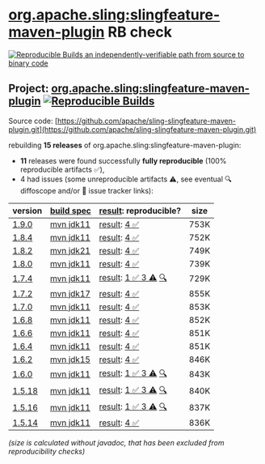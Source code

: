 [org.apache.sling:slingfeature-maven-plugin](https://central.sonatype.com/artifact/org.apache.sling/slingfeature-maven-plugin/versions) RB check
=======

[![Reproducible Builds](https://reproducible-builds.org/images/logos/rb.svg) an independently-verifiable path from source to binary code](https://reproducible-builds.org/)

## Project: [org.apache.sling:slingfeature-maven-plugin](https://central.sonatype.com/artifact/org.apache.sling/slingfeature-maven-plugin/versions) [![Reproducible Builds](https://img.shields.io/endpoint?url=https://raw.githubusercontent.com/jvm-repo-rebuild/reproducible-central/master/content/org/apache/sling/slingfeature-maven-plugin/badge.json)](https://github.com/jvm-repo-rebuild/reproducible-central/blob/master/content/org/apache/sling/slingfeature-maven-plugin/README.md)

Source code: [https://github.com/apache/sling-slingfeature-maven-plugin.git](https://github.com/apache/sling-slingfeature-maven-plugin.git)

rebuilding **15 releases** of org.apache.sling:slingfeature-maven-plugin:
- **11** releases were found successfully **fully reproducible** (100% reproducible artifacts :white_check_mark:),
- 4 had issues (some unreproducible artifacts :warning:, see eventual :mag: diffoscope and/or :memo: issue tracker links):

| version | [build spec](/BUILDSPEC.md) | [result](https://reproducible-builds.org/docs/jvm/): reproducible? | size |
| -- | --------- | ------ | -- |
| [1.9.0](https://central.sonatype.com/artifact/org.apache.sling/slingfeature-maven-plugin/1.9.0/pom) | [mvn jdk11](slingfeature-maven-plugin-1.9.0.buildspec) | [result](slingfeature-maven-plugin-1.9.0.buildinfo): [4 :white_check_mark: ](slingfeature-maven-plugin-1.9.0.buildcompare) | 753K |
| [1.8.4](https://central.sonatype.com/artifact/org.apache.sling/slingfeature-maven-plugin/1.8.4/pom) | [mvn jdk11](slingfeature-maven-plugin-1.8.4.buildspec) | [result](slingfeature-maven-plugin-1.8.4.buildinfo): [4 :white_check_mark: ](slingfeature-maven-plugin-1.8.4.buildcompare) | 752K |
| [1.8.2](https://central.sonatype.com/artifact/org.apache.sling/slingfeature-maven-plugin/1.8.2/pom) | [mvn jdk21](slingfeature-maven-plugin-1.8.2.buildspec) | [result](slingfeature-maven-plugin-1.8.2.buildinfo): [4 :white_check_mark: ](slingfeature-maven-plugin-1.8.2.buildcompare) | 749K |
| [1.8.0](https://central.sonatype.com/artifact/org.apache.sling/slingfeature-maven-plugin/1.8.0/pom) | [mvn jdk11](slingfeature-maven-plugin-1.8.0.buildspec) | [result](slingfeature-maven-plugin-1.8.0.buildinfo): [4 :white_check_mark: ](slingfeature-maven-plugin-1.8.0.buildcompare) | 739K |
| [1.7.4](https://central.sonatype.com/artifact/org.apache.sling/slingfeature-maven-plugin/1.7.4/pom) | [mvn jdk11](slingfeature-maven-plugin-1.7.4.buildspec) | [result](slingfeature-maven-plugin-1.7.4.buildinfo): [1 :white_check_mark:  3 :warning:](slingfeature-maven-plugin-1.7.4.buildcompare) [:mag:](slingfeature-maven-plugin-1.7.4.diffoscope) | 729K |
| [1.7.2](https://central.sonatype.com/artifact/org.apache.sling/slingfeature-maven-plugin/1.7.2/pom) | [mvn jdk17](slingfeature-maven-plugin-1.7.2.buildspec) | [result](slingfeature-maven-plugin-1.7.2.buildinfo): [4 :white_check_mark: ](slingfeature-maven-plugin-1.7.2.buildcompare) | 855K |
| [1.7.0](https://central.sonatype.com/artifact/org.apache.sling/slingfeature-maven-plugin/1.7.0/pom) | [mvn jdk11](slingfeature-maven-plugin-1.7.0.buildspec) | [result](slingfeature-maven-plugin-1.7.0.buildinfo): [4 :white_check_mark: ](slingfeature-maven-plugin-1.7.0.buildcompare) | 853K |
| [1.6.8](https://central.sonatype.com/artifact/org.apache.sling/slingfeature-maven-plugin/1.6.8/pom) | [mvn jdk11](slingfeature-maven-plugin-1.6.8.buildspec) | [result](slingfeature-maven-plugin-1.6.8.buildinfo): [4 :white_check_mark: ](slingfeature-maven-plugin-1.6.8.buildcompare) | 852K |
| [1.6.6](https://central.sonatype.com/artifact/org.apache.sling/slingfeature-maven-plugin/1.6.6/pom) | [mvn jdk11](slingfeature-maven-plugin-1.6.6.buildspec) | [result](slingfeature-maven-plugin-1.6.6.buildinfo): [4 :white_check_mark: ](slingfeature-maven-plugin-1.6.6.buildcompare) | 851K |
| [1.6.4](https://central.sonatype.com/artifact/org.apache.sling/slingfeature-maven-plugin/1.6.4/pom) | [mvn jdk11](slingfeature-maven-plugin-1.6.4.buildspec) | [result](slingfeature-maven-plugin-1.6.4.buildinfo): [4 :white_check_mark: ](slingfeature-maven-plugin-1.6.4.buildcompare) | 851K |
| [1.6.2](https://central.sonatype.com/artifact/org.apache.sling/slingfeature-maven-plugin/1.6.2/pom) | [mvn jdk15](slingfeature-maven-plugin-1.6.2.buildspec) | [result](slingfeature-maven-plugin-1.6.2.buildinfo): [4 :white_check_mark: ](slingfeature-maven-plugin-1.6.2.buildcompare) | 846K |
| [1.6.0](https://central.sonatype.com/artifact/org.apache.sling/slingfeature-maven-plugin/1.6.0/pom) | [mvn jdk11](slingfeature-maven-plugin-1.6.0.buildspec) | [result](slingfeature-maven-plugin-1.6.0.buildinfo): [1 :white_check_mark:  3 :warning:](slingfeature-maven-plugin-1.6.0.buildcompare) [:mag:](slingfeature-maven-plugin-1.6.0.diffoscope) | 843K |
| [1.5.18](https://central.sonatype.com/artifact/org.apache.sling/slingfeature-maven-plugin/1.5.18/pom) | [mvn jdk11](slingfeature-maven-plugin-1.5.18.buildspec) | [result](slingfeature-maven-plugin-1.5.18.buildinfo): [1 :white_check_mark:  3 :warning:](slingfeature-maven-plugin-1.5.18.buildcompare) [:mag:](slingfeature-maven-plugin-1.5.18.diffoscope) | 840K |
| [1.5.16](https://central.sonatype.com/artifact/org.apache.sling/slingfeature-maven-plugin/1.5.16/pom) | [mvn jdk11](slingfeature-maven-plugin-1.5.16.buildspec) | [result](slingfeature-maven-plugin-1.5.16.buildinfo): [1 :white_check_mark:  3 :warning:](slingfeature-maven-plugin-1.5.16.buildcompare) [:mag:](slingfeature-maven-plugin-1.5.16.diffoscope) | 837K |
| [1.5.14](https://central.sonatype.com/artifact/org.apache.sling/slingfeature-maven-plugin/1.5.14/pom) | [mvn jdk11](slingfeature-maven-plugin-1.5.14.buildspec) | [result](slingfeature-maven-plugin-1.5.14.buildinfo): [4 :white_check_mark: ](slingfeature-maven-plugin-1.5.14.buildcompare) | 836K |

<i>(size is calculated without javadoc, that has been excluded from reproducibility checks)</i>
